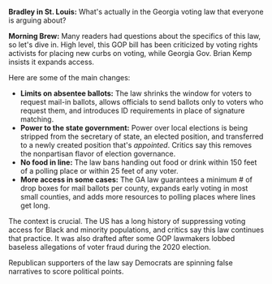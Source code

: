 **Bradley in St. Louis:** What's actually in the Georgia voting law that everyone is arguing about? 

**Morning Brew:** Many readers had questions about the specifics of this law, so let's dive in. High level, this GOP bill has been criticized by voting rights activists for placing new curbs on voting, while Georgia Gov. Brian Kemp insists it expands access.

Here are some of the main changes:

-   **Limits on absentee ballots:** The law shrinks the window for voters to request mail-in ballots, allows officials to send ballots only to voters who request them, and introduces ID requirements in place of signature matching.  
-   **Power to the state government:** Power over local elections is being stripped from the secretary of state, an elected position, and transferred to a newly created position that's _appointed_. Critics say this removes the nonpartisan flavor of election governance.
-   **No food in line:** The law bans handing out food or drink within 150 feet of a polling place or within 25 feet of any voter.
-   **More access in some cases:** The GA law guarantees a minimum # of drop boxes for mail ballots per county, expands early voting in most small counties, and adds more resources to polling places where lines get long.

The context is crucial. The US has a long history of suppressing voting access for Black and minority populations, and critics say this law continues that practice. It was also drafted after some GOP lawmakers lobbed baseless allegations of voter fraud during the 2020 election.

Republican supporters of the law say Democrats are spinning false narratives to score political points.